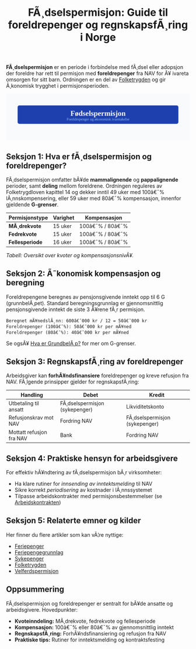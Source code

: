 ﻿---
title: "FÃ¸dselspermisjon: Guide til foreldrepenger og regnskapsfÃ¸ring i Norge"
meta_title: "FÃ¸dselspermisjon: Guide til foreldrepenger og regnskapsfÃ¸ring i Norge"
meta_description: '**FÃ¸dselspermisjon** er en periode i forbindelse med fÃ¸dsel eller adopsjon der foreldre har rett til permisjon med **foreldrepenger** fra NAV for Ã¥ ivareta o...'
slug: fodselspermisjon
type: blog
layout: pages/single
---

**FÃ¸dselspermisjon** er en periode i forbindelse med fÃ¸dsel eller adopsjon der foreldre har rett til permisjon med **foreldrepenger** fra NAV for Ã¥ ivareta omsorgen for sitt barn. Ordningen er en del av [Folketrygden](/blogs/regnskap/hva-er-folketrygden "Hva er Folketrygden? Struktur og Ytelser") og gir Ã¸konomisk trygghet i permisjonsperioden.

![FÃ¸dselspermisjon](fodselspermisjon-image.svg)

## Seksjon 1: Hva er fÃ¸dselspermisjon og foreldrepenger?

FÃ¸dselspermisjon omfatter bÃ¥de **mammalignende** og **pappalignende** perioder, samt **deling** mellom foreldrene. Ordningen reguleres av Folketrygdloven kapittel 14 og dekker inntil 49 uker med 100â€¯% lÃ¸nnskompensering, eller 59 uker med 80â€¯% kompensasjon, innenfor gjeldende **G-grenser**.

| Permisjonstype         | Varighet            | Kompensasjon       |
|------------------------|---------------------|--------------------|
| **MÃ¸drekvote**         | 15 uker             | 100â€¯% / 80â€¯%       |
| **Fedrekvote**         | 15 uker             | 100â€¯% / 80â€¯%       |
| **Fellesperiode**      | 16 uker             | 100â€¯% / 80â€¯%       |

*Tabell: Oversikt over kvoter og kompensasjonsnivÃ¥.*

## Seksjon 2: Ã˜konomisk kompensasjon og beregning

Foreldrepengene beregnes av pensjonsgivende inntekt opp til 6 G (grunnbelÃ¸pet). Standard beregningsgrunnlag er gjennomsnittlig pensjonsgivende inntekt de siste 3 Ã¥rene fÃ¸r permisjon.

```text
Beregnet mÃ¥nedslÃ¸nn: 600â€¯000 kr / 12 = 50â€¯000 kr
Foreldrepenger (100â€¯%): 50â€¯000 kr per mÃ¥ned
Foreldrepenger (80â€¯%): 40â€¯000 kr per mÃ¥ned
```

Se ogsÃ¥ [Hva er GrundbelÃ¸p?](/blogs/regnskap/hva-er-grunnbelop "Hva er GrunnbelÃ¸p? Struktur og Roller i Trygdesystemet") for mer om G-grenser.

## Seksjon 3: RegnskapsfÃ¸ring av foreldrepenger

Arbeidsgiver kan **forhÃ¥ndsfinansiere** foreldrepenger og kreve refusjon fra NAV. FÃ¸lgende prinsipper gjelder for regnskapsfÃ¸ring:

| Handling                      | Debet                           | Kredit                         |
|-------------------------------|---------------------------------|--------------------------------|
| Utbetaling til ansatt         | FÃ¸dselspermisjon (sykepenger)   | Likviditetskonto               |
| Refusjonskrav mot NAV         | Fordring NAV                    | FÃ¸dselspermisjon (sykepenger)  |
| Mottatt refusjon fra NAV      | Bank                            | Fordring NAV                   |


## Seksjon 4: Praktiske hensyn for arbeidsgivere

For effektiv hÃ¥ndtering av fÃ¸dselspermisjon bÃ¸r virksomheter:

* Ha klare rutiner for _innsending av inntektsmelding_ til NAV
* Sikre korrekt _periodisering_ av kostnader i lÃ¸nnssystemet
* Tilpasse arbeidskontrakter med permisjonsbestemmelser (se [Arbeidskontrakten](/blogs/regnskap/arbeidskontrakten "Arbeidskontrakten “ Roller og Ansvar i Norsk Arbeidsliv og Regnskap"))

## Seksjon 5: Relaterte emner og kilder

Her finner du flere artikler som kan vÃ¦re nyttige:

* [Feriepenger](/blogs/regnskap/hva-er-feriepenger "Hva er Feriepenger? Komplett Guide til Beregning og RegnskapsfÃ¸ring")
* [Feriepengegrunnlag](/blogs/regnskap/feriepengegrunnlag "Feriepengegrunnlag: Grunnlag for beregning av feriepenger i Norge")
* [Sykepenger](/blogs/regnskap/hva-er-sykepenger "Hva er Sykepenger? Arbeidsgiverperiode, NAV-refusjon og RegnskapsfÃ¸ring")
* [Folketrygden](/blogs/regnskap/hva-er-folketrygden "Hva er Folketrygden? Struktur og Ytelser")
* [Velferdspermisjon](/blogs/regnskap/velferdspermisjon "Velferdspermisjon “ Rettigheter, RegnskapsfÃ¸ring og Skattemessig Behandling")

## Oppsummering

FÃ¸dselspermisjon og foreldrepenger er sentralt for bÃ¥de ansatte og arbeidsgivere. Hovedpunkter:

* **Kvoteinndeling:** MÃ¸drekvote, fedrekvote og fellesperiode
* **Kompensasjon:** 100â€¯% eller 80â€¯% av gjennomsnittlig inntekt
* **RegnskapsfÃ¸ring:** ForhÃ¥ndsfinansiering og refusjon fra NAV
* **Praktiske tips:** Rutiner for inntektsmelding og kontraktsfesting



